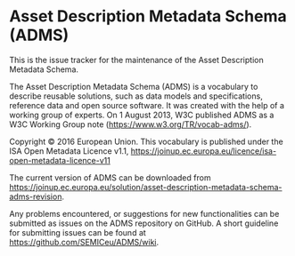 # Asset Description Metadata Schema (ADMS)

This is the issue tracker for the maintenance of the Asset Description Metadata Schema.

The Asset Description Metadata Schema (ADMS) is a vocabulary to describe reusable solutions, such as data models and specifications, reference data and open source software. It was created with the help of a working group of experts. On 1 August 2013, W3C published ADMS as a W3C Working Group note (https://www.w3.org/TR/vocab-adms/).

Copyright © 2016 European Union. This vocabulary is published under the ISA Open Metadata Licence v1.1, https://joinup.ec.europa.eu/licence/isa-open-metadata-licence-v11

The current version of ADMS can be downloaded from https://joinup.ec.europa.eu/solution/asset-description-metadata-schema-adms-revision.

Any problems encountered, or suggestions for new functionalities can be submitted as issues on the ADMS repository on GitHub. A short guideline for submitting issues can be found at https://github.com/SEMICeu/ADMS/wiki.
